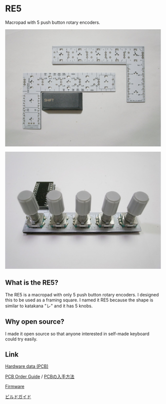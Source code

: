 # RE5

Macropad with 5 push button rotary encoders.

![pcb](https://github.com/e3w2q/re5-macropad-doc/blob/master/pcb.jpg?raw=true)

![main image](https://github.com/e3w2q/re5-macropad-doc/blob/master/mainimage.jpg?raw=true)

## What is the RE5?

The RE5 is a macropad with only 5 push button rotary encoders. I designed this to be used as a framing square.
I named it RE5 because the shape is similar to katakana "レ" and it has 5 knobs.

## Why open source?

I made it open source so that anyone interested in self-made keyboard could try easily.

## Link

[Hardware data (PCB)](/pcb/)

[PCB Order Guide](https://github.com/e3w2q/re5-macropad-doc/blob/master/pcb_order_guide.md) / [PCBの入手方法](https://github.com/e3w2q/re5-macropad-doc/blob/master/pcb_order_guide_jp.md)

[Firmware](https://github.com/e3w2q/qmk_firmware/tree/e3w2q/keyboards/e3w2q/re5)

[ビルドガイド](https://github.com/e3w2q/re5-macropad-doc/blob/master/readme_jp.md)

